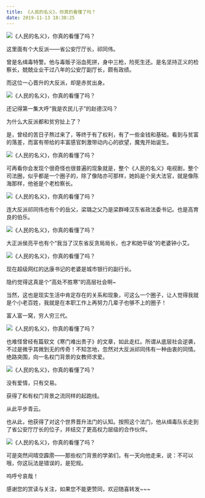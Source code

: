 ```yaml
---
title: 《人民的名义》，你真的看懂了吗？
date: 2019-11-13 18:38:25
---
```


 ![《人民的名义》，你真的看懂了吗？](http://p1.pstatp.com/large/1c61000504076f570607)

 这里面有个大反派——省公安厅厅长，祁同伟。

 曾是名缉毒特警。他与毒贩子浴血死拼，身中三枪，险死生还。是名坚持正义的检察长，兢兢业业干过八年的公安厅副厅长，颇有政绩。

 而这位一心晋升的大反派，却是赤贫出身。

 ![《人民的名义》，你真的看懂了吗？](http://p9.pstatp.com/large/1c660001f28253a1b1ec)

 还记得第一集大呼“我是农民儿子”的赵德汉吗？

 为什么大反派都和贫穷扯上了？

 是，曾经的苦日子熬过来了，等终于有了权利，有了一些金钱和基础，看到与贫富的落差，而富有带给的丰富感官刺激带动内心的欲望，魔鬼开始诞生。

 ![《人民的名义》，你真的看懂了吗？](http://p3.pstatp.com/large/1c5e00050caf52795e54)

 可再看你会发现个很奇怪也很普遍的现象就是，整个《人民的名义》电视剧，整个司法圈，似乎都是一个圈子的，除了像陆亦可那样，她妈是个吴大法官，就是像陈海那样，他爸是个老检察长。

 ![《人民的名义》，你真的看懂了吗？](http://p1.pstatp.com/large/1c61000504076f570607)

 连大反派祁同伟也有个的岳父，梁璐之父乃是梁群峰汉东省政法委书记。也是高育良的伯乐。

 ![《人民的名义》，你真的看懂了吗？](http://p3.pstatp.com/large/1c61000504090feb4f72)

 大正派侯亮平也有个“我当了汉东省反贪局局长，也才和她平级”的老婆钟小艾。

 ![《人民的名义》，你真的看懂了吗？](http://p3.pstatp.com/large/1c650002095a4665d6df)

 现在超级网红的达康书记的老婆是城市银行的副行长。

 隐约觉得这真是个“高处不胜寒”的高层社会啊~

 当然，这也是现实生活中肯定存在的关系和现象，可这么一个圈子，让人觉得我就是个小老百姓，我就是在本职工作上再努力几辈子也够不上的圈子！

 富人富一窝，穷人穷三代。

 ![《人民的名义》，你真的看懂了吗？](http://p3.pstatp.com/large/1c660001f2848fa234d9)

 也难怪曾经有篇软文《寒门难出贵子》的文章，如此走红。所谓从底层社会逆袭，不过是微乎其微到无的传奇！不知怎地，忽然对大反派祁同伟有一种由衷的同情。绝路突围，向一名权门背景的女教师求爱。

 ![《人民的名义》，你真的看懂了吗？](http://p3.pstatp.com/large/1c650002095b4a4db62b)

 没有爱情，只有交易。

 获得了和有权门背景之流同样的起跑线。

 从此平步青云。

 也从此，他获得了对这个世界晋升法门的认知。按照这个法门，他从缉毒队长走到了省公安厅厅长的位子，并结交了更高权力层级的合作伙伴。

 ![《人民的名义》，你真的看懂了吗？](http://p1.pstatp.com/large/1c5e00050cb1ab072fe6)

 可是突然间晴空霹雳——那些权门背景的学弟们，有一天向他走来，说：不可以哦，你这玩法是错误的，是犯规。

 呜呼兮哀哉！

 感谢您的赏读与关注，如果您不能更赞同，欢迎随喜转发~~~
